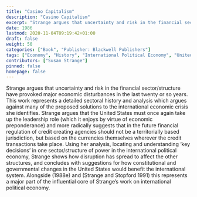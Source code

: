 ```yaml
---
title: "Casino Capitalism"
description: "Casino Capitalism"
excerpt: "Strange argues that uncertainty and risk in the financial sector/structure have provoked major economic disturbances in the last twenty or so years. This work represents a detailed sectoral history and analysis which argues against many of the proposed solutions to the international economic crisis she identifies. Strange argues that the United States must once again take up the leadership role (which it enjoys by virtue of economic preponderance) and more radically suggests that in the future financial regulation of credit creating agencies should not be a territorially based jurisdiction, but based on the currencies themselves wherever the credit transactions take place. Using her analysis, locating and understanding ‘key decisions’ in one sector/structure of power in the international political economy, Strange shows how disruption has spread to affect the other structures, and concludes with suggestions for how constitutional and governmental changes in the United States would benefit the international system. Alongside (1988e) and (Strange and Stopford 1991) this represents a major part of the influential core of Strange’s work on international political economy."
date: 1986
lastmod: 2020-11-04T09:19:42+01:00
draft: false
weight: 50
categories: ["Book", "Publisher: Blackwell Publishers"]
tags: ["Economy", "History", "International Political Economy", "United States"]
contributors: ["Susan Strange"]
pinned: false
homepage: false
---
```


Strange argues that uncertainty and risk in the financial sector/structure have provoked major economic disturbances in the last twenty or so years. This work represents a detailed sectoral history and analysis which argues against many of the proposed solutions to the international economic crisis she identifies. Strange argues that the United States must once again take up the leadership role (which it enjoys by virtue of economic preponderance) and more radically suggests that in the future financial regulation of credit creating agencies should not be a territorially based jurisdiction, but based on the currencies themselves wherever the credit transactions take place. Using her analysis, locating and understanding ‘key decisions’ in one sector/structure of power in the international political economy, Strange shows how disruption has spread to affect the other structures, and concludes with suggestions for how constitutional and governmental changes in the United States would benefit the international system. Alongside (1988e) and (Strange and Stopford 1991) this represents a major part of the influential core of Strange’s work on international political economy.

